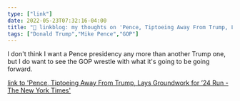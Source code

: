 ```yaml
---
type: ["link"]
date: 2022-05-23T07:32:16-04:00
title: "🔗 linkblog: my thoughts on 'Pence, Tiptoeing Away From Trump, Lays Groundwork for ’24 Run - The New York Times'"
tags: ["Donald Trump","Mike Pence","GOP"]
---
```

I don't think I want a Pence presidency any more than another Trump one, but I do want to see the GOP wrestle with what it's going to be going forward.
 

[link to 'Pence, Tiptoeing Away From Trump, Lays Groundwork for ’24 Run - The New York Times'](https://www.nytimes.com/2022/05/23/us/politics/pence-trump-republicans-2024.html)
